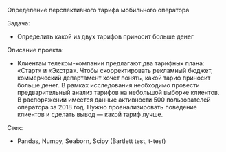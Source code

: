 Определение перспективного тарифа мобильного оператора

Задача: 
* Определить какой из двух тарифов приносит больше денег

Описание проекта:
* Клиентам телеком-компании предлагают два тарифных плана: «Старт» и «Экстра». Чтобы скорректировать рекламный бюджет, коммерческий департамент хочет понять, какой тариф приносит больше денег.
В рамках исследования необходимо провести предварительный анализ тарифов на небольшой выборке клиентов. В распоряжении имеется данные активности 500 пользователей оператора за 2018 год. Нужно проанализировать поведение клиентов и сделать вывод — какой тариф лучше.


Стек:
* Pandas, Numpy, Seaborn, Scipy (Bartlett test, t-test)
